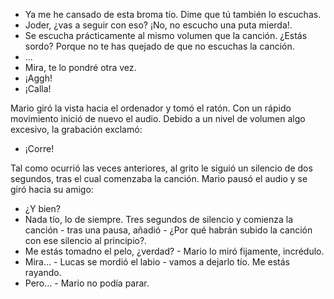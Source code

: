 - Ya me he cansado de esta broma tío. Dime que tú también lo escuchas.
- Joder, ¿vas a seguir con eso? ¡No, no escucho una puta mierda!.
- Se escucha prácticamente al mismo volumen que la canción. ¿Estás sordo? Porque no te has quejado de que no escuchas la canción.
- ...
- Mira, te lo pondré otra vez.
- ¡Aggh!
- ¡Calla!

Mario giró la vista hacia el ordenador y tomó el ratón. Con un rápido movimiento inició de nuevo el audio. Debido a un nivel de volumen algo excesivo, la grabación exclamó:

- ¡Corre!

Tal como ocurrió las veces anteriores, al grito le siguió un silencio de dos segundos, tras el cual comenzaba la canción. Mario pausó el audio y se giró hacia su amigo:

- ¿Y bien?
- Nada tío, lo de siempre. Tres segundos de silencio y comienza la canción - tras una pausa, añadió - ¿Por qué habrán subido la canción con ese silencio al principio?.
- Me estás tomadno el pelo, ¿verdad? - Mario lo miró fijamente, incrédulo.
- Mira... - Lucas se mordió el labio - vamos a dejarlo tío. Me estás rayando.
- Pero... - Mario no podía parar.
